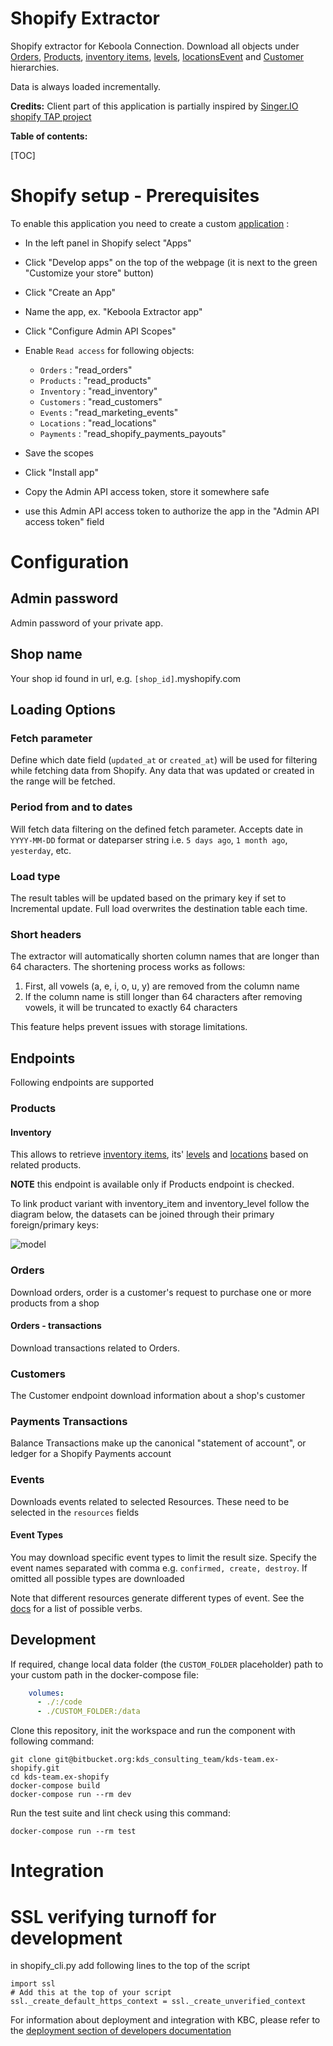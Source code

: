 # Shopify Extractor

Shopify extractor for Keboola Connection.
Download all objects under [Orders](https://shopify.dev/docs/admin-api/rest/reference/orders/order#index-2020-10),
[Products](https://shopify.dev/docs/admin-api/rest/reference/products/product),
[inventory items](https://shopify.dev/api/admin-rest/2021-10/resources/inventoryitem#resource_object),
[levels](https://shopify.dev/api/admin-rest/2021-10/resources/inventorylevel#top),
[locations](https://shopify.dev/api/admin-rest/2021-10/resources/location#top)[Event](https://shopify.dev/docs/admin-api/rest/reference/events/event)
and
[Customer](https://shopify.dev/docs/admin-api/rest/reference/customers) hierarchies.

Data is always loaded incrementally.

**Credits:** Client part of this application is partially inspired by
[Singer.IO shopify TAP project](https://github.com/singer-io/tap-shopify)

**Table of contents:**

[TOC]

# Shopify setup - Prerequisites

To enable this application you need to create a
custom [application](https://help.shopify.com/en/manual/apps/custom-apps) :

- In the left panel in Shopify select "Apps"
- Click "Develop apps" on the top of the webpage (it is next to the green "Customize your store" button)
- Click "Create an App"
- Name the app, ex. "Keboola Extractor app"
- Click "Configure Admin API Scopes"
- Enable `Read access` for following objects:
    - `Orders` : "read_orders"
    - `Products` : "read_products"
    - `Inventory` : "read_inventory"
    - `Customers` : "read_customers"
    - `Events` : "read_marketing_events"
    - `Locations` : "read_locations"
    - `Payments` : "read_shopify_payments_payouts"

- Save the scopes
- Click "Install app"
- Copy the Admin API access token, store it somewhere safe

- use this Admin API access token to authorize the app in the "Admin API access token" field

# Configuration

## Admin password

Admin password of your private app.

## Shop name

Your shop id found in url, e.g. `[shop_id]`.myshopify.com

## Loading Options

### Fetch parameter

Define which date field (`updated_at` or `created_at`) will be used for filtering while fetching data from Shopify.
 Any data that was updated or created in the range will be fetched.

### Period from and to dates

Will fetch data filtering on the defined fetch parameter.
Accepts date in `YYYY-MM-DD` format or dateparser string i.e. `5 days ago`, `1 month ago`, `yesterday`, etc.

### Load type

The result tables will be updated based on the primary key if set to Incremental update.
Full load overwrites the destination table each time.

### Short headers

The extractor will automatically shorten column names that are longer than 64 characters. The shortening process works as follows:
1. First, all vowels (a, e, i, o, u, y) are removed from the column name
2. If the column name is still longer than 64 characters after removing vowels, it will be truncated to exactly 64 characters

This feature helps prevent issues with storage limitations.

## Endpoints

Following endpoints are supported

### Products

#### Inventory

This allows to
retrieve [inventory items](https://shopify.dev/api/admin-rest/2021-10/resources/inventoryitem#resource_object),
its' [levels](https://shopify.dev/api/admin-rest/2021-10/resources/inventorylevel#top)
and [locations](https://shopify.dev/api/admin-rest/2021-10/resources/location#top) based on related products.

**NOTE** this endpoint is available only if Products endpoint is checked.

To link product variant with inventory_item and inventory_level follow the diagram below, the datasets can be joined
through
their primary foreign/primary keys:

![model](https://shopify.dev/assets/api/reference/inventory-4b12bfe5466efda91c64da3c488e58b9b52cce2feae2ad7119115e377b226103.png)

### Orders
Download orders, order is a customer's request to purchase one or more products from a shop

####  Orders - transactions

Download transactions related to Orders.

### Customers

The Customer endpoint download information about a shop's customer

### Payments Transactions

Balance Transactions make up the canonical "statement of account", or ledger for a Shopify Payments account

### Events

Downloads events related to selected Resources. These need to be selected in the `resources` fields

#### Event Types

You may download specific event types to limit the result size. Specify the event names separated with comma
e.g. `confirmed, create, destroy`. If omitted all possible types are downloaded

Note that different resources generate different types of event.
See the [docs](https://shopify.dev/docs/admin-api/rest/reference/events/event#resources-that-can-create-events) for a
list of possible verbs.

## Development

If required, change local data folder (the `CUSTOM_FOLDER` placeholder) path to your custom path in the docker-compose
file:

```yaml
    volumes:
      - ./:/code
      - ./CUSTOM_FOLDER:/data
```

Clone this repository, init the workspace and run the component with following command:

```shell script
git clone git@bitbucket.org:kds_consulting_team/kds-team.ex-shopify.git
cd kds-team.ex-shopify
docker-compose build
docker-compose run --rm dev
```

Run the test suite and lint check using this command:

```
docker-compose run --rm test
```

# Integration

# SSL verifying turnoff for development
in shopify_cli.py add following lines to the top of the script
```
import ssl
# Add this at the top of your script
ssl._create_default_https_context = ssl._create_unverified_context
```

For information about deployment and integration with KBC, please refer to
the [deployment section of developers documentation](https://developers.keboola.com/extend/component/deployment/)
